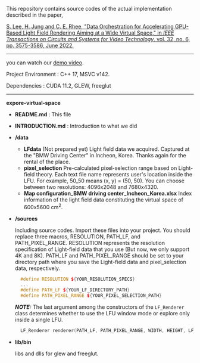 This repository contains source codes of the actual implementation described in the paper,

<a href=https://ieeexplore.ieee.org/document/9578988>S. Lee, H. Jung and C. E. Rhee, "Data Orchestration for Accelerating GPU-Based Light Field Rendering Aiming at a Wide Virtual Space," in _IEEE Transactions on Circuits and Systems for Video Technology_, vol. 32, no. 6, pp. 3575-3586, June 2022.</a>

----

you can watch our <a href=https://youtu.be/lrIsEJbiGNg> demo video</a>.

Project Environment : C++ 17, MSVC v142.

Dependencies : CUDA 11.2, GLEW, freeglut

-----

**expore-virtual-space**

- **README.md** : This file

- **INTRODUCTION.md** : Introduction to what we did

- **/data** 

  - **LFdata** (Not prepared yet)
    Light field data we acquired. Captured at the "BMW Driving Center" in Incheon, Korea. Thanks again for the rental of the place.
  - **pixel_selection**
    Pre-calculated pixel-selection range based on Light-field theory. Each text file name represents user's location inside the LFU. For example, 50_50 means (x, y) = (50, 50).
    You can choose between two resolutions: 4096x2048 and 7680x4320.
  - **Map configuration_BMW driving center_Incheon_Korea.xlsx** 
    Index information of the light field data constituting the virtual space of 600x5600 cm<sup>2</sup>. 

- **/sources**
  
  Including source codes. Import these files into your project. You should replace three macros, RESOLUTION, PATH_LF, and PATH_PIXEL_RANGE. RESOLUTION represents the resolution specification of Light-field data that you use (But now, we only support 4K and 8K). PATH_LF and PATH_PIXEL_RANGE should be set to your directory path where you save the Light-field data and pixel_selection data, respectively.
  
  ```c++
    #define RESOLUTION ${YOUR_RESOLUTION_SPECS}
    ...
    #define PATH_LF ${YOUR_LF_DIRECTORY_PATH}
    #define PATH_PIXEL_RANGE ${YOUR_PIXEL_SELECTION_PATH}
  ```
  
  ***NOTE:*** The last argument among the constructors of the `LF_Renderer` class determines whether to use the LFU window mode or explore only inside a single LFU. 
  
  ```c++
    LF_Renderer renderer(PATH_LF, PATH_PIXEL_RANGE, WIDTH, HEIGHT, LF_length, num_LFs, dpp, stride, curPosX, curPosY, true);
  ```

- **lib/bin**

  libs and dlls for glew and freeglut.

